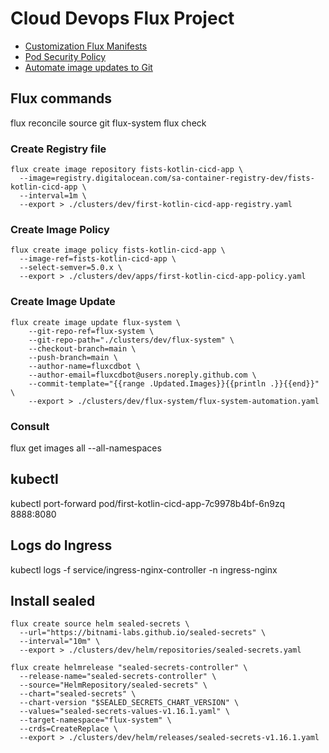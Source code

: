 # Cloud Devops Flux Project

- [Customization Flux Manifests](https://fluxcd.io/docs/installation/#customize-flux-manifests)
- [Pod Security Policy](https://fluxcd.io/docs/installation/#pod-security-policy)
- [Automate image updates to Git](https://fluxcd.io/docs/guides/image-update/)

## Flux commands

flux reconcile source git flux-system
flux check

### Create Registry file 

```shell
flux create image repository fists-kotlin-cicd-app \ 
  --image=registry.digitalocean.com/sa-container-registry-dev/fists-kotlin-cicd-app \ 
  --interval=1m \
  --export > ./clusters/dev/first-kotlin-cicd-app-registry.yaml
```

### Create Image Policy

```shell
flux create image policy fists-kotlin-cicd-app \
  --image-ref=fists-kotlin-cicd-app \
  --select-semver=5.0.x \
  --export > ./clusters/dev/apps/first-kotlin-cicd-app-policy.yaml
```

### Create Image Update

```shell
flux create image update flux-system \
    --git-repo-ref=flux-system \
    --git-repo-path="./clusters/dev/flux-system" \
    --checkout-branch=main \
    --push-branch=main \
    --author-name=fluxcdbot \
    --author-email=fluxcdbot@users.noreply.github.com \
    --commit-template="{{range .Updated.Images}}{{println .}}{{end}}" \
    --export > ./clusters/dev/flux-system/flux-system-automation.yaml
```

### Consult

flux get images all --all-namespaces

## kubectl 

kubectl port-forward pod/first-kotlin-cicd-app-7c9978b4bf-6n9zq 8888:8080


## Logs do Ingress

kubectl logs -f service/ingress-nginx-controller -n ingress-nginx

## Install sealed

```shell
flux create source helm sealed-secrets \
  --url="https://bitnami-labs.github.io/sealed-secrets" \
  --interval="10m" \
  --export > ./clusters/dev/helm/repositories/sealed-secrets.yaml
```

```shell
flux create helmrelease "sealed-secrets-controller" \
  --release-name="sealed-secrets-controller" \
  --source="HelmRepository/sealed-secrets" \
  --chart="sealed-secrets" \
  --chart-version "$SEALED_SECRETS_CHART_VERSION" \
  --values="sealed-secrets-values-v1.16.1.yaml" \
  --target-namespace="flux-system" \
  --crds=CreateReplace \
  --export > ./clusters/dev/helm/releases/sealed-secrets-v1.16.1.yaml
```